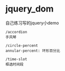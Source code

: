 # jquery_dom
自己练习写的jquery小demo

```
/accordion
手风琴

```

```
/circle-percent
annular-percent: 环形百分比
```

```
/time-slot
框选时间段
```

